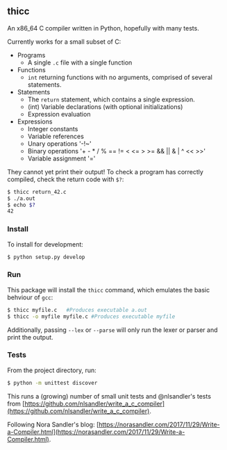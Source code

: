 ## thicc ##

An x86_64 C compiler written in Python, hopefully with many tests.

Currently works for a small subset of C: 
* Programs
    - A single `.c` file with a single function
* Functions
    - `int` returning functions with no arguments, comprised of several statements.
* Statements
    - The `return` statement, which contains a single expression.
    - (int) Variable declarations (with optional initializations)
    - Expression evaluation
* Expressions
    - Integer constants
    - Variable references
    - Unary operations '-!~'
    - Binary operations '+ - * / % == != < <= > >= && || & | ^ << >>'
    - Variable assignment '='

They cannot yet print their output!  To check a program has correctly compiled, check the return code with `$?`:
```bash
$ thicc return_42.c
$ ./a.out
$ echo $?
42
```

### Install

To install for development:
```bash
$ python setup.py develop
```

### Run

This package will install the `thicc` command, which emulates the basic behviour of `gcc`:
```bash
$ thicc myfile.c   #Produces executable a.out
$ thicc -o myfile myfile.c #Produces executable myfile
```
Additionally, passing `--lex` or `--parse` will only run the lexer or parser and print the output.



### Tests

From the project directory, run:
```bash
$ python -m unittest discover
```
This runs a (growing) number of small unit tests and @nlsandler's tests from [https://github.com/nlsandler/write_a_c_compiler](https://github.com/nlsandler/write_a_c_compiler).

Following Nora Sandler's blog: [https://norasandler.com/2017/11/29/Write-a-Compiler.html](https://norasandler.com/2017/11/29/Write-a-Compiler.html).

